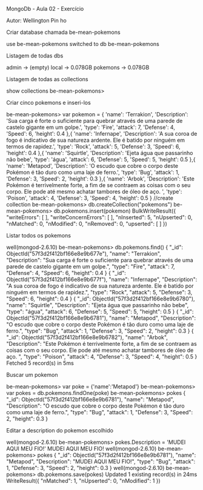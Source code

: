 
MongoDb - Aula 02 - Exercício

Autor: Wellington Pin ho

Criar database chamada be-mean-pokemons

use be-mean-pokemons
switched to db be-mean-pokemons

Listagem de todas dbs

admin    → (empty)
local    → 0.078GB
pokemons → 0.078GB

Listagem de todas as collections

show collections
be-mean-pokemons>

Criar cinco pokemons e inseri-los

be-mean-pokemons> var pokemon = {
    'name': 'Terrakion',
    'Description': 'Sua carga é forte o suficiente para quebrar através de uma parede de castelo gigante em um golpe.',
    'type': 'Fire',
    'attack': 7,
    'Defense': 4,
    'Speed': 6,
    'height': 0.4
},{
    'name': 'Infernape',
    'Description': 'A sua coroa de fogo é indicativo de sua natureza ardente. Ele é batido por ninguém em termos de rapidez.',
    'type': 'Rock',
    'attack': 5,
    'Defense': 3,
    'Speed': 6,
    'height': 0.4
},{
    'name': 'Squirtle',
    'Description': 'Ejeta água que passarinho não bebe',
    'type': 'água',
    'attack': 6,
    'Defense': 5,
    'Speed': 5,
    'height': 0.5
},{
    'name': 'Metapod',
    'Description': 'O escudo que cobre o corpo deste Pokémon é tão duro como uma laje de ferro.',
    'type': 'Bug',
    'attack': 1,
    'Defense': 3,
    'Speed': 2,
    'height': 0.3
},{
    'name': 'Arbok',
    'Description': 'Este Pokémon é terrivelmente forte, a fim de se contraem as coisas com o seu corpo. Ele pode até mesmo achatar tambores de óleo de aço. ',
    'type': 'Poison',
    'attack': 4,
    'Defense': 3,
    'Speed': 4,
    'height': 0.5
}
//create collection
be-mean-pokemons> db.createCollection("pokemons")
be-mean-pokemons> db.pokemons.insert(pokemon)
BulkWriteResult({
  "writeErrors": [ ],
  "writeConcernErrors": [ ],
  "nInserted": 5,
  "nUpserted": 0,
  "nMatched": 0,
  "nModified": 0,
  "nRemoved": 0,
  "upserted": [ ]
})


Listar todos os pokemons

well(mongod-2.6.10) be-mean-pokemons> db.pokemons.find()
{
  "_id": ObjectId("57f3d2f412bf166e8e9b677e"),
  "name": "Terrakion",
  "Description": "Sua carga é forte o suficiente para quebrar através de uma parede de castelo gigante em um golpe.",
  "type": "Fire",
  "attack": 7,
  "Defense": 4,
  "Speed": 6,
  "height": 0.4
}
{
  "_id": ObjectId("57f3d2f412bf166e8e9b677f"),
  "name": "Infernape",
  "Description": "A sua coroa de fogo é indicativo de sua natureza ardente. Ele é batido por ninguém em termos de rapidez.",
  "type": "Rock",
  "attack": 5,
  "Defense": 3,
  "Speed": 6,
  "height": 0.4
}
{
  "_id": ObjectId("57f3d2f412bf166e8e9b6780"),
  "name": "Squirtle",
  "Description": "Ejeta água que passarinho não bebe",
  "type": "água",
  "attack": 6,
  "Defense": 5,
  "Speed": 5,
  "height": 0.5
}
{
  "_id": ObjectId("57f3d2f412bf166e8e9b6781"),
  "name": "Metapod",
  "Description": "O escudo que cobre o corpo deste Pokémon é tão duro como uma laje de ferro.",
  "type": "Bug",
  "attack": 1,
  "Defense": 3,
  "Speed": 2,
  "height": 0.3
}
{
  "_id": ObjectId("57f3d2f412bf166e8e9b6782"),
  "name": "Arbok",
  "Description": "Este Pokémon é terrivelmente forte, a fim de se contraem as coisas com o seu corpo. Ele pode até mesmo achatar tambores de óleo de aço. ",
  "type": "Poison",
  "attack": 4,
  "Defense": 3,
  "Speed": 4,
  "height": 0.5
}
Fetched 5 record(s) in 5ms

Buscar um pokemon

be-mean-pokemons> var poke = {'name':'Metapod'}
be-mean-pokemons> var pokes = db.pokemons.findOne(poke)
be-mean-pokemons> pokes
{
  "_id": ObjectId("57f3d2f412bf166e8e9b6781"),
  "name": "Metapod",
  "Description": "O escudo que cobre o corpo deste Pokémon é tão duro como uma laje de ferro.",
  "type": "Bug",
  "attack": 1,
  "Defense": 3,
  "Speed": 2,
  "height": 0.3
}


Editar a description do pokemon escolhido

well(mongod-2.6.10) be-mean-pokemons> pokes.Description = 'MUDEI AQUI MEU FIO!'
MUDEI AQUI MEU FIO!
well(mongod-2.6.10) be-mean-pokemons> pokes
{
  "_id": ObjectId("57f3d2f412bf166e8e9b6781"),
  "name": "Metapod",
  "Description": "MUDEI AQUI MEU FIO!",
  "type": "Bug",
  "attack": 1,
  "Defense": 3,
  "Speed": 2,
  "height": 0.3
}
well(mongod-2.6.10) be-mean-pokemons> db.pokemons.save(pokes)
Updated 1 existing record(s) in 24ms
WriteResult({
  "nMatched": 1,
  "nUpserted": 0,
  "nModified": 1
})
